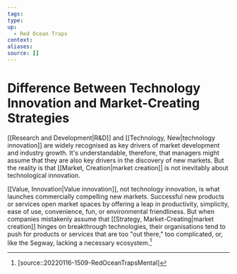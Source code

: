 ```yaml
---
tags:
type:
up:
  - Red Ocean Traps
context:
aliases:
source: []
---
```


# Difference Between Technology Innovation and Market-Creating Strategies

[[Research and Development|R&D]] and [[Technology, New|technology innovation]] are widely recognised as key drivers of market development and industry growth. It's understandable, therefore, that managers might assume that they are also key drivers in the discovery of new markets. But the reality is that [[Market, Creation|market creation]] is not inevitably about technological innovation.  

[[Value, Innovation|Value innovation]], not technology innovation, is what launches commercially compelling new markets. Successful new products or services open market spaces by offering a leap in productivity, simplicity, ease of use, convenience, fun, or environmental friendliness. But when companies mistakenly assume that [[Strategy, Market-Creating|market creation]] hinges on breakthrough technologies, their organisations tend to push for products or services that are too "out there," too complicated, or, like the Segway, lacking a necessary ecosystem.[^1]

[^1]: [source::20220116-1509-RedOceanTrapsMental]
